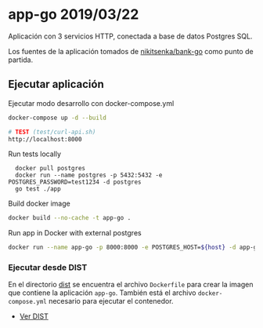 # app-go 2019/03/22

Aplicación con 3 servicios HTTP, conectada a base de datos Postgres SQL.

Los fuentes de la aplicación tomados de [nikitsenka/bank-go](https://github.com/nikitsenka/bank-go) como punto de partida.

## Ejecutar aplicación

Ejecutar modo desarrollo con docker-compose.yml

```sh
docker-compose up -d --build

# TEST (test/curl-api.sh)
http://localhost:8000
```

Run tests locally

```
  docker pull postgres
  docker run --name postgres -p 5432:5432 -e POSTGRES_PASSWORD=test1234 -d postgres
  go test ./app
```

Build docker image

```sh
docker build --no-cache -t app-go .  
```

Run app in Docker with external postgres

```sh
docker run --name app-go -p 8000:8000 -e POSTGRES_HOST=${host} -d app-go
```

### Ejecutar desde DIST

En el directorio [dist](./dist/README.md) se encuentra el archivo `Dockerfile` para crear la imagen que contiene la aplicación `app-go`. También está el archivo `docker-compose.yml` necesario para ejecutar el contenedor.

- [Ver DIST](./dist/README.md)